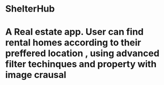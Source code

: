 
# ShelterHub
A Real estate app. User can find rental homes according to their preffered location , using advanced filter techinques and property with image crausal 
=======
<!-- [ShelterHub](https://drive.google.com/file/d/1QHZhrxD_2cA7i4Pbag-25qcZI1lW49KZ/view?usp=sharing) -->

